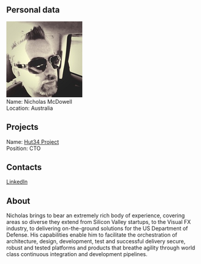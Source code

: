 ## Personal data
![nicholas mcdowell photo](photo/nicholas_mcdowell.jpg)  
Name:   Nicholas McDowell  
Location: Australia   
## Projects 
Name: [Hut34 Project](../projects/hut34_project.md)  
Position: CTO   
## Contacts
[LinkedIn](https://www.linkedin.com/in/nicholasmcdowell/)    
## About
Nicholas brings to bear an extremely rich body of experience, covering areas so diverse they extend from Silicon Valley startups, to the Visual FX industry, to delivering on-the-ground solutions for the US Department of Defense. His capabilities enable him to facilitate the orchestration of architecture, design, development, test and successful delivery secure, robust and tested platforms and products that breathe agility through world class continuous integration and development pipelines.
